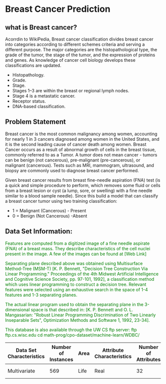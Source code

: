 # Breast Cancer Prediction

## what is Breast cancer?
Acorrdin to WikiPedia, Breast cancer classification divides breast cancer into categories according to different schemes criteria and serving a different purpose. The major categories are the histopathological type, the grade of the tumor, the stage of the tumor, and the expression of proteins and genes. As knowledge of cancer cell biology develops these classifications are updated.

- Histopathology.
- Grade.
- Stage.
- Stages 1–3 are within the breast or regional lymph nodes.
- Stage 4 is a metastatic cancer.
- Receptor status.
- DNA-based classification.


## Problem Statement
Breast cancer is the most common malignancy among women, accounting for nearly 1 in 3 cancers diagnosed among women in the United States, and it is the second leading cause of cancer death among women. Breast Cancer occurs as a result of abnormal growth of cells in the breast tissue, commonly referred to as a Tumor. A tumor does not mean cancer - tumors can be benign (not cancerous), pre-malignant (pre-cancerous), or malignant (cancerous). Tests such as MRI, mammogram, ultrasound, and biopsy are commonly used to diagnose breast cancer performed.


Given breast cancer results from breast fine-needle aspiration (FNA) test (is a quick and simple procedure to perform, which removes some fluid or cells from a breast lesion or cyst (a lump, sore, or swelling) with a fine needle similar to a blood sample needle). Since this build a model that can classify a breast cancer tumor using two training classification:

- 1 = Malignant (Cancerous) - Present
- 0 = Benign (Not Cancerous) -Absent


## Data Set Information:
<font color='green'>
Features are computed from a digitized image of a fine needle aspirate (FNA) of a breast mass. They describe characteristics of the cell nuclei present in the image. A few of the images can be found at [Web Link]

Separating plane described above was obtained using Multisurface Method-Tree (MSM-T) [K. P. Bennett, "Decision Tree Construction Via Linear Programming." Proceedings of the 4th Midwest Artificial Intelligence and Cognitive Science Society, pp. 97-101, 1992], a classification method which uses linear programming to construct a decision tree. Relevant features were selected using an exhaustive search in the space of 1-4 features and 1-3 separating planes.

The actual linear program used to obtain the separating plane in the 3-dimensional space is that described in: [K. P. Bennett and O. L. Mangasarian: "Robust Linear Programming Discrimination of Two Linearly Inseparable Sets", Optimization Methods and Software 1, 1992, 23-34].

This database is also available through the UW CS ftp server:
ftp ftp.cs.wisc.edu
cd math-prog/cpo-dataset/machine-learn/WDBC/


</font>

| Data Set Characteristics | Number of Instances | Area | Attribute Characteristics | Number of Attributes | Date Donated | Associated Tasks |
| --- | --- | --- | --- | --- | --- | --- |
| Multivariate | 569 | Life | Real | 32 | 1995-11-01 | Classification |
